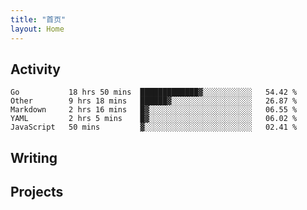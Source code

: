 ```yaml
---
title: "首页"
layout: Home
---
```


## Activity
<!--START_SECTION:waka-->
```text
Go           18 hrs 50 mins  █████████████▓░░░░░░░░░░░   54.42 % 
Other        9 hrs 18 mins   ██████▓░░░░░░░░░░░░░░░░░░   26.87 % 
Markdown     2 hrs 16 mins   █▓░░░░░░░░░░░░░░░░░░░░░░░   06.55 % 
YAML         2 hrs 5 mins    █▓░░░░░░░░░░░░░░░░░░░░░░░   06.02 % 
JavaScript   50 mins         ▓░░░░░░░░░░░░░░░░░░░░░░░░   02.41 % 
```
<!--END_SECTION:waka-->

## Writing
<PindedPosts />

## Projects
<Projects />
